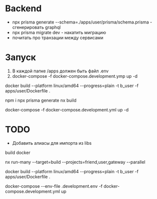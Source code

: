 # Backend

* npx prisma generate --schema=./apps/user/prisma/schema.prisma - сгенерировать graphql
* npx prisma migrate dev - накатить миграцию
* почитать про транзации между сервисами

# Запуск

1) В каждой папке /apps должен быть файл .env
2) docker-compose -f docker-compose.development.ymp up -d


docker build --platform linux/amd64 --progress=plain -t b_user -f apps/user/Dockerfile .

npm i 
npx prisma generate
nx build

docker-compose -f docker-compose.development.yml up -d

# TODO

- Добавить алиасы для импорта из libs



build docker 

nx run-many --target=build --projects=friend,user,gateway --parallel


docker build --platform linux/amd64 --progress=plain -t b_user -f apps/user/Dockerfile .


docker-compose --env-file .development.env -f docker-compose.development.yml up
